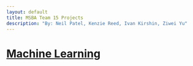 ```yaml
---
layout: default
title: MSBA Team 15 Projects
description: "By: Neil Patel, Kenzie Reed, Ivan Kirshin, Ziwei Yu" 
---
```


# [Machine Learning](/Machine_Learning/index.md)
